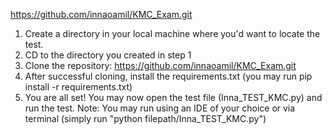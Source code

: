 https://github.com/innaoamil/KMC_Exam.git

1. Create a directory in your local machine where you'd want to locate the test.
2. CD to the directory you created in step 1
3. Clone the repository: https://github.com/innaoamil/KMC_Exam.git
4. After successful cloning, install the requirements.txt (you may run pip install -r requirements.txt)
5. You are all set! You may now open the test file (Inna_TEST_KMC.py) and run the test.
    Note: You may run using an IDE of your choice or via terminal (simply run "python filepath/Inna_TEST_KMC.py")
